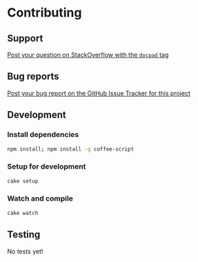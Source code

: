 # Contributing

## Support

[Post your question on StackOverflow with the `docpad` tag](http://stackoverflow.com/questions/tagged/docpad)


## Bug reports

[Post your bug report on the GitHub Issue Tracker for this project](https://github.com/docpad/docpad-plugin-flickrimages/issues)


## Development

### Install dependencies

``` bash
npm install; npm install -g coffee-script
```

### Setup for development

``` bash
cake setup
```

### Watch and compile

``` bash
cake watch
```


## Testing

No tests yet!
